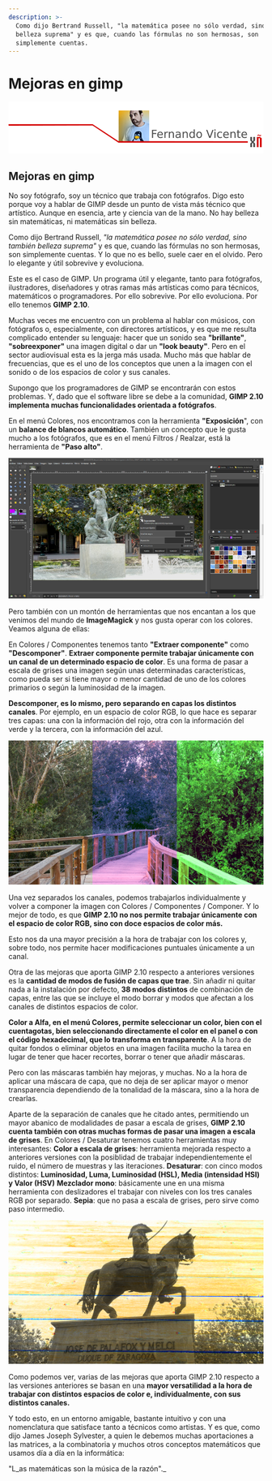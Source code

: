 ```yaml
---
description: >-
  Como dijo Bertrand Russell, "la matemática posee no sólo verdad, sino también
  belleza suprema" y es que, cuando las fórmulas no son hermosas, son
  simplemente cuentas.
---
```


# Mejoras en gimp

![](.gitbook/assets/cabeceira-fernando-vicente.png)

## Mejoras en gimp

No soy fotógrafo, soy un técnico que trabaja con fotógrafos. Digo esto porque voy a hablar de GIMP desde un punto de vista más técnico que artístico. Aunque en esencia, arte y ciencia van de la mano. No hay belleza sin matemáticas, ni matemáticas sin belleza.

Como dijo Bertrand Russell, _"la matemática posee no sólo verdad, sino también belleza suprema"_ y es que, cuando las fórmulas no son hermosas, son simplemente cuentas. Y lo que no es bello, suele caer en el olvido. Pero lo elegante y útil sobrevive y evoluciona.

Este es el caso de GIMP. Un programa útil y elegante, tanto para fotógrafos, ilustradores, diseñadores y otras ramas más artísticas como para técnicos, matemáticos o programadores. Por ello sobrevive. Por ello evoluciona. Por ello tenemos **GIMP 2.10**.

Muchas veces me encuentro con un problema al hablar con músicos, con fotógrafos o, especialmente, con directores artísticos, y es que me resulta complicado entender su lenguaje: hacer que un sonido sea **"brillante"**, **"sobreexponer"** una imagen digital o dar un **"look beauty"**. Pero en el sector audiovisual esta es la jerga más usada. Mucho más que hablar de frecuencias, que es el uno de los conceptos que unen a la imagen con el sonido o de los espacios de color y sus canales.

Supongo que los programadores de GIMP se encontrarán con estos problemas. Y, dado que el software libre se debe a la comunidad, **GIMP 2.10 implementa muchas funcionalidades orientada a fotógrafos**.

En el menú Colores, nos encontramos con la herramienta **"Exposición**", con un **balance de blancos automático**. También un concepto que le gusta mucho a los fotógrafos, que es en el menú Filtros / Realzar, está la herramienta de **"Paso alto"**.

![Herramienta Exposici&#xF3;n](.gitbook/assets/monumentodefensoresdelpilar.png)

Pero también con un montón de herramientas que nos encantan a los que venimos del mundo de **ImageMagick** y nos gusta operar con los colores. Veamos alguna de ellas:

En Colores / Componentes tenemos tanto **"Extraer componente"** como **"Descomponer"**. **Extraer componente permite trabajar únicamente con un canal de un determinado espacio de color**. Es una forma de pasar a escala de grises una imagen según unas determinadas características, como pueda ser si tiene mayor o menor cantidad de uno de los colores primarios o según la luminosidad de la imagen.

**Descomponer, es lo mismo, pero separando en capas los distintos canales**. Por ejemplo, en un espacio de color RGB, lo que hace es separar tres capas: una con la información del rojo, otra con la información del verde y la tercera, con la información del azul.

![Canales RGB](.gitbook/assets/canalesrgb.png)

Una vez separados los canales, podemos trabajarlos individualmente y volver a componer la imagen con Colores / Componentes / Componer. Y lo mejor de todo, es que **GIMP 2.10 no nos permite trabajar únicamente con el espacio de color RGB, sino con doce espacios de color más.**

Esto nos da una mayor precisión a la hora de trabajar con los colores y, sobre todo, nos permite hacer modificaciones puntuales únicamente a un canal.

Otra de las mejoras que aporta GIMP 2.10 respecto a anteriores versiones es la **cantidad de modos de fusión de capas que trae**. Sin añadir ni quitar nada a la instalación por defecto, **38 modos distintos** de combinación de capas, entre las que se incluye el modo borrar y modos que afectan a los canales de distintos espacios de color.

**Color a Alfa, en el menú Colores, permite seleccionar un color, bien con el cuentagotas, bien seleccionando directamente el color en el panel o con el código hexadecimal, que lo transforma en transparente**. A la hora de quitar fondos o eliminar objetos en una imagen facilita mucho la tarea en lugar de tener que hacer recortes, borrar o tener que añadir máscaras.

Pero con las máscaras también hay mejoras, y muchas. No a la hora de aplicar una máscara de capa, que no deja de ser aplicar mayor o menor transparencia dependiendo de la tonalidad de la máscara, sino a la hora de crearlas.

Aparte de la separación de canales que he citado antes, permitiendo un mayor abanico de modalidades de pasar a escala de grises, **GIMP 2.10 cuenta también con otras muchas formas de pasar una imagen a escala de grises**. En Colores / Desaturar tenemos cuatro herramientas muy interesantes: **Color a escala de grises**: herramienta mejorada respecto a anteriores versiones con la posiblidad de trabajar independientemente el ruido, el número de muestras y las iteraciones. **Desaturar**: con cinco modos distintos: **Luminosidad, Luma, Luminosidad \(HSL\), Media \(intensidad HSI\) y Valor \(HSV\)** **Mezclador mono**: básicamente une en una misma herramienta con deslizadores el trabajar con niveles con los tres canales RGB por separado. **Sepia**: que no pasa a escala de grises, pero sirve como paso intermedio.

![Valor \(HSV\)](.gitbook/assets/valorhsv.png)

Como podemos ver, varias de las mejoras que aporta GIMP 2.10 respecto a las versiones anteriores se basan en una **mayor versatilidad a la hora de trabajar con distintos espacios de color e, individualmente, con sus distintos canales.**

Y todo esto, en un entorno amigable, bastante intuitivo y con una nomenclatura que satisface tanto a técnicos como artistas. Y es que, como dijo James Joseph Sylvester, a quien le debemos muchas aportaciones a las matrices, a la combinatoria y muchos otros conceptos matemáticos que usamos día a día en la informática:

"L_as matemáticas son la música de la razón"._

